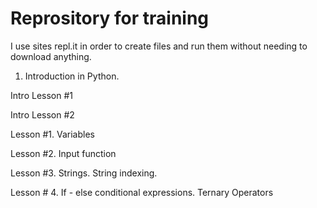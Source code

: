 # Reprository for training

I use sites repl.it in order to create files and run them without needing to download anything.

1. Introduction in Python.

Intro Lesson #1 

Intro Lesson #2

Lesson #1. Variables 

Lesson #2. Input function

Lesson #3. Strings. String indexing. 

Lesson # 4. If - else conditional expressions. Ternary Operators
